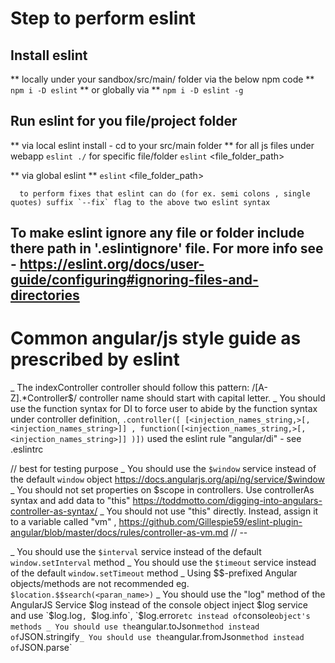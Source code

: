 # Step to perform eslint

##  Install eslint 
** locally under your sandbox/src/main/ folder via the below npm code **
      ` npm i -D eslint `
    ** or globally via **
      ` npm i -D eslint -g `

##  Run eslint for you file/project folder
** via local eslint install - cd to your src/main folder **
  for all js files under webapp
  `eslint ./`
  for specific file/folder
  `eslint` <file_folder_path>

** via global eslint **
  `eslint` <file_folder_path>

      to perform fixes that eslint can do (for ex. semi colons , single quotes) suffix `--fix` flag to the above two eslint syntax

## To make eslint ignore any file or folder include there path in '.eslintignore' file. For more info see - https://eslint.org/docs/user-guide/configuring#ignoring-files-and-directories


# Common angular/js style guide as prescribed by eslint 

_  The indexController controller should follow this pattern: /[A-Z].*Controller$/
      controller name should start with capital letter.
_  You should use the function syntax for DI
    to force user to abide by the function syntax under controller definition,
    ` .controller([ [<injection_names_string,>[, <injection_names_string>]] , function([<injection_names_string,>[, <injection_names_string>]] )]) `
    used the eslint rule "angular/di" - see .eslintrc

  // best for testing purpose
_  You should use the `$window` service instead of the default `window` object https://docs.angularjs.org/api/ng/service/$window
_  You should not set properties on $scope in controllers. Use controllerAs syntax and add data to "this" https://toddmotto.com/digging-into-angulars-controller-as-syntax/ 
_  You should not use "this" directly. Instead, assign it to a variable called "vm" ,  https://github.com/Gillespie59/eslint-plugin-angular/blob/master/docs/rules/controller-as-vm.md
  // --

_  You should use the `$interval` service instead of the default `window.setInterval` method 
_  You should use the `$timeout` service instead of the default `window.setTimeout` method
_  Using $$-prefixed Angular objects/methods are not recommended 
      eg. ` $location.$$search(<paran_name>) `
_ You should use the "log" method of the AngularJS Service $log instead of the console object 
      inject $log service and use `$log.log`, `$log.info`, `$log.error` etc instead of `console` object's methods
_ You should use the `angular.toJson` method instead of `JSON.stringify`
_ You should use the `angular.fromJson` method instead of `JSON.parse`
